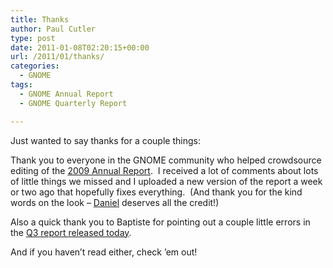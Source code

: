 ```yaml
---
title: Thanks
author: Paul Cutler
type: post
date: 2011-01-08T02:20:15+00:00
url: /2011/01/thanks/
categories:
  - GNOME
tags:
  - GNOME Annual Report
  - GNOME Quarterly Report

---
```

Just wanted to say thanks for a couple things:

Thank you to everyone in the GNOME community who helped crowdsource editing of the [2009 Annual Report][1].  I received a lot of comments about lots of little things we missed and I uploaded a new version of the report a week or two ago that hopefully fixes everything.  (And thank you for the kind words on the look &#8211; [Daniel][2] deserves all the credit!)

Also a quick thank you to Baptiste for pointing out a couple little errors in the [Q3 report released today][3].

And if you haven&#8217;t read either, check &#8217;em out!

 [1]: http://foundation.gnome.org/reports/gnome-annual-report-2009.pdf
 [2]: http://live.gnome.org/DanielGalleguillos
 [3]: http://foundation.gnome.org/reports/gnome-report-2010-Q3.html